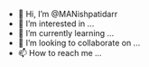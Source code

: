 - 👋 Hi, I’m @MANishpatidarr
- 👀 I’m interested in ...
- 🌱 I’m currently learning ...
- 💞️ I’m looking to collaborate on ...
- 📫 How to reach me ...

<!---
MANishpatidarr/MANishpatidarr is a ✨ special ✨ repository because its `README.md` (this file) appears on your GitHub profile.
You can click the Preview link to take a look at your changes.
--->
